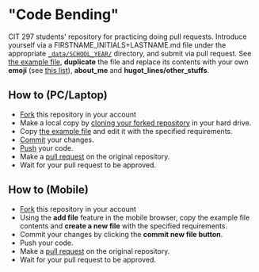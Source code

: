 # "Code Bending"
CIT 297 students' repository for practicing doing pull requests. Introduce yourself via a FIRSTNAME_INITIALS+LASTNAME.md file under the appropriate [`_data/SCHOOL_YEAR/`](_data/) directory, and submit via pull request. See [the example file](_data/2223/mjsolidarios.md), **duplicate** the file and replace its contents with your own **emoji** (see [this list](http://www.emoji-cheat-sheet.com/)), **about_me** and **hugot_lines/other_stuffs**.

## How to (PC/Laptop)

* [Fork](https://docs.github.com/en/get-started/quickstart/fork-a-repo) this repository in your account
* Make a local copy by [cloning your forked repository](https://docs.github.com/en/repositories/creating-and-managing-repositories/cloning-a-repository) in your hard drive.
* Copy [the example file](_data/2122/mjsolidarios.md) and edit it with the specified requirements.
* [Commit](https://docs.github.com/en/pull-requests/committing-changes-to-your-project/creating-and-editing-commits/changing-a-commit-message) your changes.
* [Push](https://docs.github.com/en/get-started/using-git/pushing-commits-to-a-remote-repository) your code.
* Make a [pull request](https://docs.github.com/en/pull-requests/collaborating-with-pull-requests/proposing-changes-to-your-work-with-pull-requests/about-pull-requests) on the original repository.
* Wait for your pull request to be approved.

## How to (Mobile)

* [Fork](https://docs.github.com/en/get-started/quickstart/fork-a-repo) this repository in your account
* Using the **add file** feature in the mobile browser, copy the example file contents and **create a new file** with the specified requirements.
* Commit your changes by clicking the **commit new file button**.
* Push your code.
* Make a [pull request](https://docs.github.com/en/pull-requests/collaborating-with-pull-requests/proposing-changes-to-your-work-with-pull-requests/about-pull-requests) on the original repository.
* Wait for your pull request to be approved.
